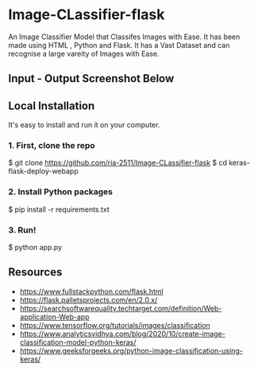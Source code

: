 # Image-CLassifier-flask
An Image Classifier Model that Classifes Images with Ease. It has been made using HTML , Python and Flask. It has a Vast Dataset and can recognise a large vareity of Images with Ease. 

## Input - Output Screenshot Below 


## Local Installation
It's easy to install and run it on your computer.

### 1. First, clone the repo
$ git clone https://github.com/ria-2511/Image-CLassifier-flask
$ cd keras-flask-deploy-webapp

### 2. Install Python packages
$ pip install -r requirements.txt

### 3. Run!
$ python app.py

## Resources
* https://www.fullstackpython.com/flask.html
* https://flask.palletsprojects.com/en/2.0.x/
* https://searchsoftwarequality.techtarget.com/definition/Web-application-Web-app
* https://www.tensorflow.org/tutorials/images/classification
* https://www.analyticsvidhya.com/blog/2020/10/create-image-classification-model-python-keras/
* https://www.geeksforgeeks.org/python-image-classification-using-keras/
